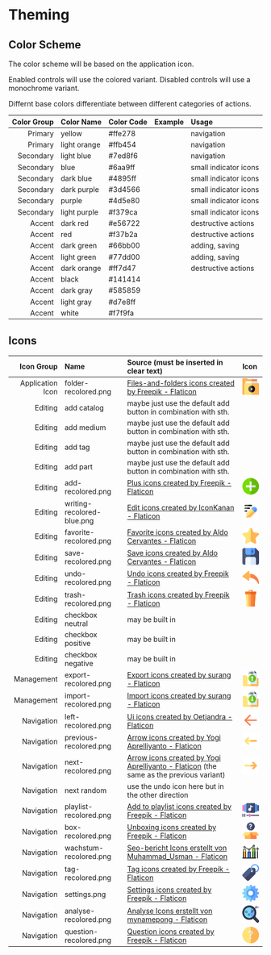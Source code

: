 # Theming

## Color Scheme

The color scheme will be based on the application icon.

Enabled controls will use the colored variant. Disabled controls will use a monochrome variant.

Differnt base colors differentiate between different categories of actions.

| Color Group | Color Name   | Color Code | Example | Usage                 |
| ----------: | :----------- | :--------- | :------ | :-------------------- |
|     Primary | yellow       | #ffe278    |         | navigation            |
|     Primary | light orange | #ffb454    |         | navigation            |
|   Secondary | light blue   | #7ed8f6    |         | navigation            |
|   Secondary | blue         | #6aa9ff    |         | small indicator icons |
|   Secondary | dark blue    | #4895ff    |         | small indicator icons |
|   Secondary | dark purple  | #3d4566    |         | small indicator icons |
|   Secondary | purple       | #4d5e80    |         | small indicator icons |
|   Secondary | light purple | #f379ca    |         | small indicator icons |
|      Accent | dark red     | #e56722    |         | destructive actions   |
|      Accent | red          | #f37b2a    |         | destructive actions   |
|      Accent | dark green   | #66bb00    |         | adding, saving        |
|      Accent | light green  | #77dd00    |         | adding, saving        |
|      Accent | dark orange  | #ff7d47    |         | destructive actions   |
|      Accent | black        | #141414    |         |                       |
|      Accent | dark gray    | #585859    |         |                       |
|      Accent | light gray   | #d7e8ff    |         |                       |
|      Accent | white        | #f7f9fa    |         |                       |

## Icons

|       Icon Group | Name                       | Source (must be inserted in clear text)                                                                                                                            | Icon                                                   |
| ---------------: | :------------------------- | :----------------------------------------------------------------------------------------------------------------------------------------------------------------- | :----------------------------------------------------- |
| Application Icon | folder-recolored.png       | <a href="https://www.flaticon.com/free-icons/files-and-folders" title="files-and-folders icons">Files-and-folders icons created by Freepik - Flaticon</a>          | <img width="48px" src="./folder-recolored.png"/>       |
|          Editing | add catalog                | maybe just use the default add button in combination with sth.                                                                                                     |                                                        |
|          Editing | add medium                 | maybe just use the default add button in combination with sth.                                                                                                     |                                                        |
|          Editing | add tag                    | maybe just use the default add button in combination with sth.                                                                                                     |                                                        |
|          Editing | add part                   | maybe just use the default add button in combination with sth.                                                                                                     |                                                        |
|          Editing | add-recolored.png          | <a href="https://www.flaticon.com/free-icons/plus" title="plus icons">Plus icons created by Freepik - Flaticon</a>                                                 | <img width="48px" src="./add-recolored.png"/>          |
|          Editing | writing-recolored-blue.png | <a href="https://www.flaticon.com/free-icons/edit" title="edit icons">Edit icons created by IconKanan - Flaticon</a>                                               | <img width="48px" src="./writing-recolored-blue.png"/> |
|          Editing | favorite-recolored.png     | <a href="https://www.flaticon.com/free-icons/favorite" title="favorite icons">Favorite icons created by Aldo Cervantes - Flaticon</a>                              | <img width="48px" src="./favorite-recolored.png"/>     |
|          Editing | save-recolored.png         | <a href="https://www.flaticon.com/free-icons/save" title="save icons">Save icons created by Aldo Cervantes - Flaticon</a>                                          | <img width="48px" src="./save-recolored.png"/>         |
|          Editing | undo-recolored.png         | <a href="https://www.flaticon.com/free-icons/undo" title="undo icons">Undo icons created by Freepik - Flaticon</a>                                                 | <img width="48px" src="./undo-recolored.png"/>         |
|          Editing | trash-recolored.png        | <a href="https://www.flaticon.com/free-icons/trash" title="trash icons">Trash icons created by Freepik - Flaticon</a>                                              | <img width="48px" src="./trash-recolored.png"/>        |
|          Editing | checkbox neutral           | may be built in                                                                                                                                                    |                                                        |
|          Editing | checkbox positive          | may be built in                                                                                                                                                    |                                                        |
|          Editing | checkbox negative          | may be built in                                                                                                                                                    |                                                        |
|       Management | export-recolored.png       | <a href="https://www.flaticon.com/free-icons/export" title="export icons">Export icons created by surang - Flaticon</a>                                            | <img width="48px" src="./export-recolored.png"/>       |
|       Management | import-recolored.png       | <a href="https://www.flaticon.com/free-icons/import" title="import icons">Import icons created by surang - Flaticon</a>                                            | <img width="48px" src="./import-recolored.png"/>       |
|       Navigation | left-recolored.png         | <a href="https://www.flaticon.com/free-icons/ui" title="ui icons">Ui icons created by Oetjandra - Flaticon</a>                                                     | <img width="48px" src="./left-recolored.png"/>         |
|       Navigation | previous-recolored.png     | <a href="https://www.flaticon.com/free-icons/arrow" title="arrow icons">Arrow icons created by Yogi Aprelliyanto - Flaticon</a>                                    | <img width="48px" src="./previous-recolored.png"/>     |
|       Navigation | next-recolored.png         | <a href="https://www.flaticon.com/free-icons/arrow" title="arrow icons">Arrow icons created by Yogi Aprelliyanto - Flaticon</a> (the same as the previous variant) | <img width="48px" src="./next-recolored.png"/>         |
|       Navigation | next random                | use the undo icon here but in the other direction                                                                                                                  |                                                        |
|       Navigation | playlist-recolored.png     | <a href="https://www.flaticon.com/free-icons/add-to-playlist" title="add to playlist icons">Add to playlist icons created by Freepik - Flaticon</a>                | <img width="48px" src="./playlist-recolored.png"/>     |
|       Navigation | box-recolored.png          | <a href="https://www.flaticon.com/free-icons/unboxing" title="Unboxing icons">Unboxing icons created by Freepik - Flaticon</a>                                     | <img width="48px" src="./box-recolored.png"/>          |
|       Navigation | wachstum-recolored.png     | <a href="https://www.flaticon.com/de/kostenlose-icons/seo-bericht" title="seo-bericht Icons">Seo-bericht Icons erstellt von Muhammad_Usman - Flaticon</a>          | <img width="48px" src="./wachstum-recolored.png"/>     |
|       Navigation | tag-recolored.png          | <a href="https://www.flaticon.com/free-icons/tag" title="tag icons">Tag icons created by Freepik - Flaticon</a>                                                    | <img width="48px" src="./tag-recolored.png"/>          |
|       Navigation | settings.png               | <a href="https://www.flaticon.com/free-icons/settings" title="settings icons">Settings icons created by Freepik - Flaticon</a>                                     | <img width="48px" src="./settings.png"/>               |
|       Navigation | analyse-recolored.png      | <a href="https://www.flaticon.com/de/kostenlose-icons/analyse" title="analyse Icons">Analyse Icons erstellt von mynamepong - Flaticon</a>                          | <img width="48px" src="./analyse-recolored.png"/>      |
|       Navigation | question-recolored.png     | <a href="https://www.flaticon.com/free-icons/question" title="question icons">Question icons created by Freepik - Flaticon</a>                                     | <img width="48px" src="./question-recolored.png"/>     |
